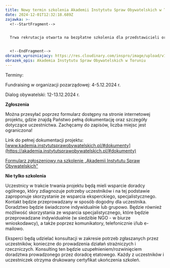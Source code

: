 ```yaml
---
title: Nowy termin szkolenia Akademii Instytutu Spraw Obywatelskich w Toruniu
date: 2024-12-01T12:32:18.689Z
zajawka: >-
  <!--StartFragment-->


  T﻿rwa rekrutacja otwarta na bezpłatne szkolenia dla przedstawicieli organizacji pozarządowych w Toruniu. Szkolenia dotyczą fundraisingu oraz dialogu obywatelskiego w praktyce.


  <!--EndFragment-->
obrazek_wyrozniajacy: https://res.cloudinary.com/inspro/image/upload/v1734526745/aiso/szkolenia_torun.png
obrazek_opis: Akademia Instytutu Spraw Obywatelskich w Toruniu
---
```

Terminy:

Fundraising w organizacji pozarządowej: 4-5.12.2024 r.

Dialog obywatelski: 12-13.12.2024 r.

**Zgłoszenia**

Można przesyłać poprzez formularz dostępny na stronie internetowej projektu, gdzie znajdą Państwo pełną dokumentację oraz szczegóły dotyczące uczestnictwa. Zachęcamy do zapisów, liczba miejsc jest ograniczona!

Link do pełnej dokumentacji projektu: [www.kademia.instytutsprawobywatelskich.pl/#dokumenty](https://akademia.instytutsprawobywatelskich.pl/#dokumenty)

[Formularz zgłoszeniowy na szkolenie „Akademii Instytutu Spraw Obywatelskich"](https://docs.google.com/forms/d/e/1FAIpQLScuvdDycxWcAoocRP2kZU4bNFP2WrVOCV8nJvGxyLR6UyuUBg/viewform?usp=sharing)

**Nie tylko szkolenia**

Uczestnicy w trakcie trwania projektu będą mieli wsparcie doradcy ogólnego, który zdiagnozuje potrzeby uczestników i na tej podstawie zaproponuje skorzystanie ze wsparcia eksperckiego, specjalistycznego.  Kontakt będzie przeprowadzany w sposób dogodny dla uczestnika. Doradztwo będzie świadczone indywidualnie lub grupowo. Będzie również możliwość skorzystania ze wsparcia specjalistycznego, które będzie przeprowadzane indywidualnie (w siedzibie NGO - w biurze wnioskodawcy), a także poprzez komunikatory, telefonicznie i/lub e-mailowo.

Eksperci będą udzielać konsultacji w zakresie potrzeb zgłaszanych przez uczestników, konieczne do prowadzenia działań strażniczych i rzeczniczych. Konsulting ten będzie uzupełnieniem/rozwinięciem doradztwa prowadzonego przez doradcę etatowego. Każdy z uczestników i uczestniczek otrzyma drukowany certyfikat ukończenia szkoleń.

<!--EndFragment-->